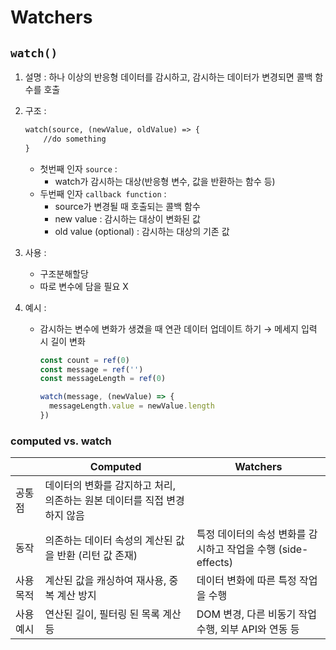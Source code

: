 # Watchers

## `watch()`

1. 설명 : 하나 이상의 반응형 데이터를 감시하고, 감시하는 데이터가 변경되면 콜백 함수를 호출
2. 구조 :
    
    ```html
    watch(source, (newValue, oldValue) => {
    	//do something
    }
    ```
    
    - 첫번째 인자 `source` :
        - watch가 감시하는 대상(반응형 변수, 값을 반환하는 함수 등)
    - 두번째 인자 `callback function` :
        - source가 변경될 때 호출되는 콜백 함수
        - new value : 감시하는 대상이 변화된 값
        - old value (optional) : 감시하는 대상의 기존 값
3. 사용 :
    - 구조분해할당
    - 따로 변수에 담을 필요 X
4. 예시 :
    - 감시하는 변수에 변화가 생겼을 때 연관 데이터 업데이트 하기 → 메세지 입력 시 길이 변화
        
        ```jsx
        const count = ref(0)
        const message = ref('')
        const messageLength = ref(0)
        
        watch(message, (newValue) => {
          messageLength.value = newValue.length
        })
        ```
        

### computed vs. watch

|  | Computed | Watchers |
| --- | --- | --- |
| 공통점 | 데이터의 변화를 감지하고 처리, 의존하는 원본 데이터를 직접 변경하지 않음 |  |
| 동작 | 의존하는 데이터 속성의 계산된 값을 반환 (리턴 값 존재) | 특정 데이터의 속성 변화를 감시하고 작업을 수행 (side-effects) |
| 사용목적 | 계산된 값을 캐싱하여 재사용, 중복 계산 방지 | 데이터 변화에 따른 특정 작업을 수행 |
| 사용 예시 | 연산된 길이, 필터링 된 목록 계산 등 | DOM 변경, 다른 비동기 작업 수행, 외부 API와 연동 등 |